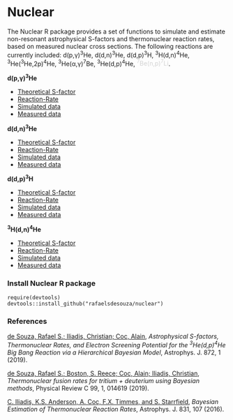 # Nuclear

The Nuclear R package provides a set of functions to simulate and estimate non-resonant astrophysical S-factors and thermonuclear reaction rates, based on measured nuclear cross sections. The following reactions are currently included: d(p,&gamma;)<sup>3</sup>He, d(d,n)<sup>3</sup>He, d(d,p)<sup>3</sup>H, <sup>3</sup>H(d,n)<sup>4</sup>He, <sup>3</sup>He(<sup>3</sup>He,2p)<sup>4</sup>He, <sup>3</sup>He(&alpha;,&gamma;)<sup>7</sup>Be, <sup>3</sup>He(d,p)<sup>4</sup>He, <span style="color:lightgray"><sup>7</sup>Be(n,p)<sup>7</sup>Li</span>.

**d(p,&gamma;)<sup>3</sup>He**

- [Theoretical S-factor](https://github.com/RafaelSdeSouza/nuclear/blob/master/R/sfactorDpg.R)  
- [Reaction-Rate](https://github.com/RafaelSdeSouza/nuclear/blob/master/R/NumRateDpg.R) 
- [Simulated data](https://github.com/RafaelSdeSouza/nuclear/blob/master/data/dpg.RData)
- [Measured data](https://github.com/RafaelSdeSouza/nuclear/blob/master/data/dpgdata.RData)   
 

**d(d,n)<sup>3</sup>He**

- [Theoretical S-factor](https://github.com/RafaelSdeSouza/nuclear/blob/master/R/sfactorDdn.R)  
- [Reaction-Rate](https://github.com/RafaelSdeSouza/nuclear/blob/master/R/sfactorDdn.R) 
- [Simulated data](https://github.com/RafaelSdeSouza/nuclear/blob/master/data/ddn.RData)
- [Measured data]()  

**d(d,p)<sup>3</sup>H**

- [Theoretical S-factor](https://github.com/RafaelSdeSouza/nuclear/blob/master/R/sfactorDdp.R)  
- [Reaction-Rate]() 
- [Simulated data](https://github.com/RafaelSdeSouza/nuclear/blob/master/data/ddp.RData)
- [Measured data]()  

**<sup>3</sup>H(d,n)<sup>4</sup>He**

- [Theoretical S-factor]()  
- [Reaction-Rate]() 
- [Simulated data]()
- [Measured data]()  


### Install  Nuclear R package
```{r,results='hide',message=FALSE, cache=FALSE}
require(devtools)
devtools::install_github("rafaelsdesouza/nuclear")
```



### References

[de Souza, Rafael S.; Iliadis, Christian; Coc, Alain](https://iopscience.iop.org/article/10.3847/1538-4357/aafda9/meta), *Astrophysical S-factors, Thermonuclear Rates, and Electron Screening Potential for the <sup>3</sup>He(d,p)<sup>4</sup>He Big Bang Reaction via a Hierarchical Bayesian Model*, Astrophys. J. 872, 1 (2019).

[de Souza, Rafael S.; Boston, S. Reece; Coc, Alain; Iliadis, Christian](https://doi.org/10.1103%2FPhysRevC.99.014619), *Thermonuclear fusion rates for tritium + deuterium using Bayesian methods*, Physical Review C 99, 1, 014619 (2019).


[C. Iliadis, K.S. Anderson, A. Coc, F.X. Timmes, and S. Starrfield](http://iopscience.iop.org/article/10.3847/0004-637X/831/1/107/meta), *Bayesian Estimation of Thermonuclear Reaction Rates*, Astrophys. J. 831, 107 (2016).

